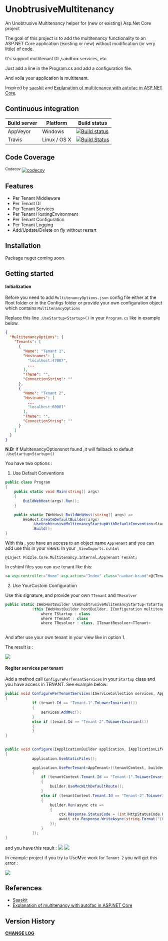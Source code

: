 # UnobtrusiveMultitenancy
An Unobtrusive Multitenancy helper for (new or existing) Asp.Net Core project


The goal of this project is to add the multitenancy functionality to an ASP.NET Core application (existing or new) without modification (or very little) of code.

It's support multitenant DI ,sandbox services, etc.

Just add a line in the Program.cs and add a configuration file.

And voila your application is multitenant.

Inspired by [saaskit](https://github.com/saaskit/saaskit) and [Explanation of  multitenancy with autofac in ASP.NET Core](https://stackoverflow.com/questions/38940241/autofac-multitenant-in-an-aspnet-core-application-does-not-seem-to-resolve-tenant).


## Continuous integration

| Build server                | Platform     | Build status                                                                                                                                                        |
|-----------------------------|--------------|---------------------------------------------------------------------------------------------------------------------------------------------------------------------|
| AppVeyor                    | Windows      | [![Build status](https://ci.appveyor.com/api/projects/status/u4fjn6pf3d17fokg?svg=true)](https://ci.appveyor.com/project/Courio-Dev/unobtrusivemultitenancy)                 | 
| Travis                      | Linux / OS X | [![Build Status](https://travis-ci.org/Courio-Dev/UnobtrusiveMultitenancy.svg?branch=master)](https://travis-ci.org/Courio-Dev/UnobtrusiveMultitenancy)                                           |

## Code Coverage

<sup>Codecov</sup> [![codecov](https://codecov.io/gh/Courio-Dev/UnobtrusiveMultitenancy/branch/master/graph/badge.svg)](https://codecov.io/gh/Courio-Dev/UnobtrusiveMultitenancy)



## Features

- Per Tenant Middleware
- Per Tenant DI
- Per Tenant Services
- Per Tenant HostingEnvironment
- Per Tenant Configuration
- Per Tenant Logging
- Add/Update/Delete on fly without restart

## Installation

Package nuget coming soon.

## Getting started

#### Initialization



Before you need to add ```MultitenancyOptions.json```  config file either at the Root folder or in the Configs folder or provide your own configuration object which contains ```MultitenancyOptions```

Replace this line  ``` .UseStartup<Startup>() ```  in your ```Program.cs``` like in example below.

``` json
{
  "MultitenancyOptions": {
    "Tenants": [
      {
        "Name": "Tenant 1",
        "Hostnames": [
          "localhost:47887",
          ...
        ],
        "Theme": "",
        "ConnectionString": ""
      },
      {
        "Name": "Tenant 2",
        "Hostnames": [
          ...
          "localhost:60001"
        ],
        "Theme": "",
        "ConnectionString": ""
      }
    ]
  }
}
``` 
__**N.B:**__  If MultitenancyOptionsnot found ,it will fallback to default ``` .UseStartup<Startup>() ```

You have two options :

1. Use Default Conventions

``` csharp
public class Program
{
    public static void Main(string[] args)
    {
        BuildWebHost(args).Run();
    }

    public static IWebHost BuildWebHost(string[] args) =>
        WebHost.CreateDefaultBuilder(args)
            .UseUnobtrusiveMulitenancyStartupWithDefaultConvention<Startup>()
            .Build();
}
```

With this , you have an access to an object name ```AppTenant``` and you can add use this in your views. In your ```_ViewImports.cshtml``` 
``` cshtml
@inject Puzzle.Core.Multitenancy.Internal.AppTenant Tenant;
```

In cshtml files you can use tenant like this:
``` html
<a asp-controller="Home" asp-action="Index" class="navbar-brand">@(Tenant?.Name ?? "")</a>
``` 

2. Use YourCustom Configuration
 
Use this signature, and provide your own ```TTenant``` and ```TResolver```
```csharp
public static IWebHostBuilder UseUnobtrusiveMulitenancyStartup<TStartup, TTenant, TResolver>
            (this IWebHostBuilder hostBuilder, IConfiguration multitenancyConfiguration = null)
                where TStartup : class
                where TTenant : class
                where TResolver : class, ITenantResolver<TTenant>
        
```

And after use your own tenant in your view like in option 1.

The result is :

![](screenshots/tenant1-withmvc.png)



#### Regiter services per tenant

Add a method call ```ConfigurePerTenantServices``` in your ```Startup``` class and you have access in TENANT.
See example below:

```csharp
public void ConfigurePerTenantServices(IServiceCollection services, AppTenant tenant)
{
            if (tenant.Id == "Tenant-1".ToLowerInvariant())
            {
                services.AddMvc();
            }
            else if (tenant.Id == "Tenant-2".ToLowerInvariant())
            {
            }
}
        
```


```csharp
public void Configure(IApplicationBuilder application, IApplicationLifetime appLifetime)
{
            application.UseStaticFiles();

            application.UsePerTenant<AppTenant>((tenantContext, builder) =>
            {
                if (tenantContext.Tenant.Id == "Tenant-1".ToLowerInvariant())
                {
                    builder.UseMvcWithDefaultRoute();
                }
                else if (tenantContext.Tenant.Id == "Tenant-2".ToLowerInvariant())
                {
                    builder.Run(async ctx =>
                    {
                        ctx.Response.StatusCode = (int)HttpStatusCode.OK;
                        await ctx.Response.WriteAsync(string.Format("{0} Without MVC", tenantContext.Tenant.Name));
                    });
                }
            });
}
```

and you have this result :
![](screenshots/tenant1-withmvc.png)
![](screenshots/tenant2-withoutmvc.png)

In example project if you try to UseMvc work for ```Tenant 2``` you will get this error :

![](screenshots/tenant2-withmvc_error.png)


## References

- [Saaskit](https://github.com/saaskit/saaskit) 
- [Explanation of  multitenancy with autofac in ASP.NET Core](https://stackoverflow.com/questions/38940241/autofac-multitenant-in-an-aspnet-core-application-does-not-seem-to-resolve-tenan/38960122#38960122)

## Version History

[**CHANGE LOG**](https://github.com/courio-dev/UnobtrusiveMultitenancy/blob/master/HISTORY.md)
